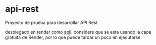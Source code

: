 # api-rest

Proyecto de prueba para desarrollar API Rest

desplegado en render como [apii](https://apii.onrender.com/). considere que se esta usando la capa gratuita de Render, por lo que puede tardar un poco en ejecutarse.



